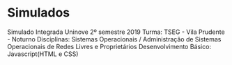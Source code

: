 # Simulados
Simulado Integrada Uninove 2º semestre 2019  Turma: TSEG - Vila Prudente - Noturno Disciplinas: Sistemas Operacionais / Administração de Sistemas Operacionais de Redes Livres e Proprietários Desenvolvimento Básico: Javascript(HTML e CSS)
